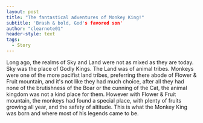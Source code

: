 ```yaml
---
layout: post
title: "The fantastical adventures of Monkey King!"
subtitle: 'Brash & bold, God's favored son'
author: "clearnote01"
header-style: text
tags:
  - Story
---
```



Long ago, the realms of Sky and Land were not as mixed as they are today. Sky was the place of Godly Kings. The Land was of animal tribes. Monkeys were one of the more pacifist land tribes, preferring there abode of Flower & Fruit mountain, and it's not like they had much choice, after all they had none of the brutishness of the Boar or the cunning of the Cat, the animal kingdom was not a kind place for them. However with Flower & Fruit mountain, the monkeys had found a special place, with plenty of fruits growing all year, and the safety of altitude. This is what the Monkey King was born and where most of his legends came to be. 
